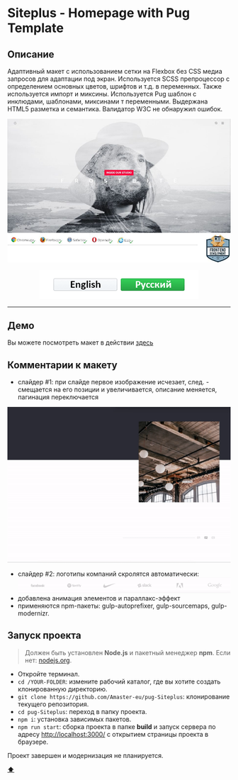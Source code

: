 # <a name='top'>Siteplus - Homepage with Pug Template</a>

## Описание

Адаптивный макет с использованием сетки на Flexbox без CSS медиа запросов для адаптации под экран.
Используется SCSS препроцессор с определением основных цветов, шрифтов и т.д. в переменных. Также используется импорт и миксины.
Используется Pug шаблон с инклюдами, шаблонами, миксинами т переменными.
Выдержана HTML5 разметка и семантика. Валидатор W3C не обнаружил ошибок.

![preview](https://github.com/Amaster-eu/pug-Siteplus/blob/master/src/img/intro.jpg)
![compatibility](https://github.com/Amaster-eu/pug-Siteplus/blob/master/src/img/compatible-4.jpg)

<p align="center">
  <a href="https://github.com/Amaster-eu/pug-Siteplus"><img src="https://github.com/Amaster-eu/pug-Siteplus/blob/master/src/img/language-en-inactive.png" /></a><a href="https://github.com/Amaster-eu/pug-Siteplus/blob/master/README_RU.md#top"><img src="https://github.com/Amaster-eu/pug-Siteplus/blob/master/src/img/language-ru-active.png" /></a>
</p>

---

## Демо

Вы можете посмотреть макет в действии [здесь](https://amaster.eu/demo/pug-Siteplus/)

## Комментарии к макету

- слайдер #1: при слайде первое изображение исчезает, след. - смещается на его позиции и увеличивается, описание меняется, пагинация переключается

![pic](https://github.com/Amaster-eu/pug-Siteplus/blob/master/src/img/slider-big.gif)

- слайдер #2: логотипы компаний скролятся автоматически:
![pic](https://github.com/Amaster-eu/pug-Siteplus/blob/master/src/img/slider-small.gif)
- добавлена анимация элементов и параллакс-эффект
- применяются npm-пакеты: gulp-autoprefixer, gulp-sourcemaps, gulp-modernizr.

## Запуск проекта

> Должен быть установлен **Node.js** и пакетный менеджер **npm**. Если нет: [nodejs.org](https://nodejs.org/en/).

- Откройте терминал.
- `cd /YOUR-FOLDER`: измените рабочий каталог, где вы хотите создать клонированную директорию.
- `git clone https://github.com/Amaster-eu/pug-Siteplus`: клонирование текущего репозитория.
- `cd pug-Siteplus`: переход в папку проекта.
- `npm i`: установка зависимых пакетов.
- `npm run start`: сборка проекта в папке **build** и запуск сервера по адресу [http://localhost:3000/](http://localhost:3000/) с открытием страницы проекта в браузере.

Проект завершен и модернизация не планируется.

**[⬆](#top)**
